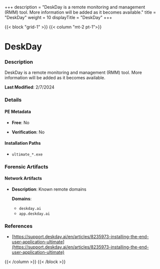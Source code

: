 +++
description = "DeskDay is a remote monitoring and management (RMM) tool. More information will be added as it becomes available."
title = "DeskDay"
weight = 10
displayTitle = "DeskDay"
+++


{{< block "grid-1" >}}
{{< column "mt-2 pt-1">}}

# DeskDay


### Description

DeskDay is a remote monitoring and management (RMM) tool. More information will be added as it becomes available.



**Last Modified**: 2/7/2024

### Details


#### PE Metadata


- **Free**: No

- **Verification**: No




#### Installation Paths
- `ultimate_*.exe`

### Forensic Artifacts




#### Network Artifacts

- **Description**: Known remote domains

  **Domains**:
    - `deskday.ai`
    - `app.deskday.ai`





### References
- [https://support.deskday.ai/en/articles/8235973-installing-the-end-user-application-ultimate](https://support.deskday.ai/en/articles/8235973-installing-the-end-user-application-ultimate)



{{< /column >}}
{{< /block >}}
